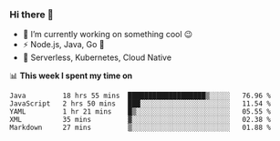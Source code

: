 ### Hi there 👋

<!--
**nodejh/nodejh** is a ✨ _special_ ✨ repository because its `README.md` (this file) appears on your GitHub profile.

Here are some ideas to get you started:

- 🔭 I’m currently working on ...
- 🌱 I’m currently learning ...
- 👯 I’m looking to collaborate on ...
- 🤔 I’m looking for help with ...
- 💬 Ask me about ...
- 📫 How to reach me: ...
- 😄 Pronouns: ...
- ⚡ Fun fact: ...
-->

- 🔭 I’m currently working on something cool :wink:
- ⚡ Node.js, Java, Go :thought_balloon:
- 🤖 Serverless, Kubernetes, Cloud Native

📊 **This week I spent my time on**

<!--START_SECTION:waka-->
```text
Java         18 hrs 55 mins  ███████████████████▒░░░░░   76.96 % 
JavaScript   2 hrs 50 mins   ███░░░░░░░░░░░░░░░░░░░░░░   11.54 % 
YAML         1 hr 21 mins    █▒░░░░░░░░░░░░░░░░░░░░░░░   05.55 % 
XML          35 mins         ▓░░░░░░░░░░░░░░░░░░░░░░░░   02.38 % 
Markdown     27 mins         ▒░░░░░░░░░░░░░░░░░░░░░░░░   01.88 % 
```
<!--END_SECTION:waka-->


<!--
:traffic_light: **Visitors**

![visitors](https://visitor-badge.glitch.me/badge?page_id=nodejh.nodejh)
-->
